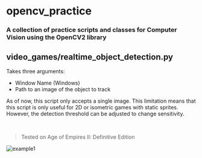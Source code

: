 # opencv_practice

### A collection of practice scripts and classes for Computer Vision using the OpenCV2 library

## video_games/realtime_object_detection.py
Takes three arguments:
* Window Name (Windows)
* Path to an image of the object to track

As of now, this script only accepts a single image. This limitation means that this script is only useful for 2D or isometric games with static sprites. However, the detection threshold can be adjusted to change sensitivity.

<br>

> Tested on Age of Empires II: Definitive Edition

![example1](https://user-images.githubusercontent.com/14082640/194804375-5b63e013-d241-4429-85cf-c7ab7bdfadbb.jpg)

